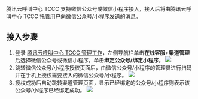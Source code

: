 ﻿腾讯云呼叫中心 TCCC 支持微信公众号或微信小程序接入，接入后将由腾讯云呼叫中心 TCCC 托管用户向微信公众号/小程序发送的消息。

## 接入步骤
1. 登录 [腾讯云呼叫中心 TCCC 管理工作](https://cloud.tencent.com/document/product/679/73497#logintccc)，左侧导航栏单击**在线客服**>**渠道管理**后选择微信公众号或微信小程序，单击**绑定公众号/绑定小程序**。
![](https://qcloudimg.tencent-cloud.cn/raw/504ca070b76597793d1e99c11dddb2db.png)
2. 跳转微信公众号/小程序授权页面后，由微信公众号/小程序的管理员进行扫码并在手机上授权需要接入的微信公众号/小程序。
![](https://qcloudimg.tencent-cloud.cn/raw/6e99f440074ecb81094f4bd221617f7c.png)
3. 授权成功后自动跳转渠道管理页面，显示已经绑定的公众号/小程序则表示该公众号/小程序已经绑定成功。
![](https://qcloudimg.tencent-cloud.cn/raw/484c3e69fbb6fac7726d9222b1270583.png)